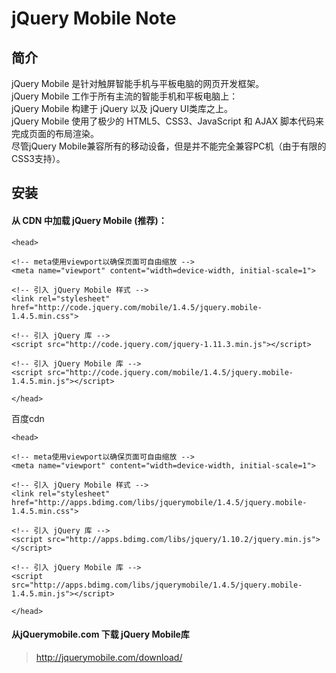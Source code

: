 # jQuery Mobile Note
## 简介
jQuery Mobile 是针对触屏智能手机与平板电脑的网页开发框架。<br>
jQuery Mobile 工作于所有主流的智能手机和平板电脑上：<br>
jQuery Mobile 构建于 jQuery 以及 jQuery UI类库之上。<br>
jQuery Mobile 使用了极少的 HTML5、CSS3、JavaScript 和 AJAX 脚本代码来完成页面的布局渲染。<br>
尽管jQuery Mobile兼容所有的移动设备，但是并不能完全兼容PC机（由于有限的CSS3支持）。
## 安装
#### 从 CDN 中加载 jQuery Mobile (推荐)：
    <head>

    <!-- meta使用viewport以确保页面可自由缩放 -->
    <meta name="viewport" content="width=device-width, initial-scale=1">

    <!-- 引入 jQuery Mobile 样式 -->
    <link rel="stylesheet" href="http://code.jquery.com/mobile/1.4.5/jquery.mobile-1.4.5.min.css">

    <!-- 引入 jQuery 库 -->
    <script src="http://code.jquery.com/jquery-1.11.3.min.js"></script>

    <!-- 引入 jQuery Mobile 库 -->
    <script src="http://code.jquery.com/mobile/1.4.5/jquery.mobile-1.4.5.min.js"></script>

    </head>
百度cdn

    <head>

    <!-- meta使用viewport以确保页面可自由缩放 -->
    <meta name="viewport" content="width=device-width, initial-scale=1">

    <!-- 引入 jQuery Mobile 样式 -->
    <link rel="stylesheet" href="http://apps.bdimg.com/libs/jquerymobile/1.4.5/jquery.mobile-1.4.5.min.css">

    <!-- 引入 jQuery 库 -->
    <script src="http://apps.bdimg.com/libs/jquery/1.10.2/jquery.min.js"></script>

    <!-- 引入 jQuery Mobile 库 -->
    <script src="http://apps.bdimg.com/libs/jquerymobile/1.4.5/jquery.mobile-1.4.5.min.js"></script>

    </head>
#### 从jQuerymobile.com 下载 jQuery Mobile库
> http://jquerymobile.com/download/